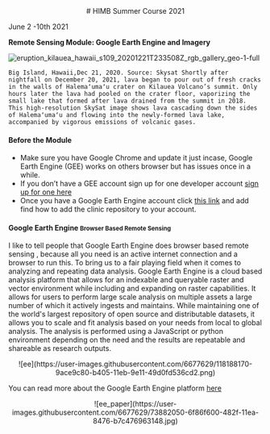 <center>
# HIMB Summer Course 2021
</center>

June 2 -10th 2021

**Remote Sensing Module: Google Earth Engine and Imagery**

![eruption_kilauea_hawaii_s109_20201221T233508Z_rgb_gallery_geo-1-full](https://user-images.githubusercontent.com/6677629/118661284-96630480-b7b4-11eb-87df-bc6e06e086d4.jpg)
```
Big Island, Hawaii,Dec 21, 2020. Source: Skysat Shortly after nightfall on December 20, 2021, lava began to pour out of fresh cracks in the walls of Halemaʻumaʻu crater on Kilauea Volcano’s summit. Only hours later the lava had pooled on the crater floor, vaporizing the small lake that formed after lava drained from the summit in 2018. This high-resolution SkySat image shows lava cascading down the sides of Halemaʻumaʻu and flowing into the newly-formed lava lake, accompanied by vigorous emissions of volcanic gases.
```

#### Before the Module

* Make sure you have Google Chrome and update it just incase, Google Earth Engine (GEE) works on others browser but has issues once in a while.
* If you don’t have a GEE account sign up for one developer account [sign up for one here](https://signup.earthengine.google.com/)
* Once you have a Google Earth Engine account click [this link](https://himb-gee-2021.github.io/projects/labs_ee/) and add find how to add the clinic repository to your account.

#### Google Earth Engine <small>Browser Based Remote Sensing</small>
I like to tell people that Google Earth Engine does browser based remote sensing , because all you need is an active internet connection and a browser to run this. To bring us to a fair playing field when it comes to analyzing and repeating data analysis. Google Earth Engine is a cloud based analysis platform that allows for an indexable and queryable raster and vector environment while including and expanding on raster capabilities. It allows for users to perform large scale analysis on multiple assets a large number of which it actively ingests and maintains. While maintaining one of the world's largest repository of open source and distributable datasets, it allows you to scale and fit analysis based on your needs from local to global analysis. The analysis is performed using a JavaScript or python environment depending on the need and the results are repeatable and shareable as research outputs.

<center>![ee](https://user-images.githubusercontent.com/6677629/118188170-9ace9c80-b405-11eb-9e11-49d0fd536cd2.png)</center>

You can read more about the Google Earth Engine platform [here](https://www.sciencedirect.com/science/article/pii/S0034425717302900)

<center>![ee_paper](https://user-images.githubusercontent.com/6677629/73882050-6f86f600-482f-11ea-8476-b7c476963148.jpg)</center>
